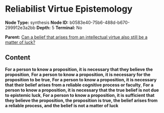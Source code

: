 # Reliabilist Virtue Epistemology

**Node Type:** synthesis
**Node ID:** b0583e40-75b6-488d-b670-299912e3a2bb
**Depth:** 5
**Terminal:** No

**Parent:** [Can a belief that arises from an intellectual virtue also still be a matter of luck?](can-a-belief-that-arises-from-an-intellectual-virtue-also-still-be-a-matter-of-luck-antithesis-85738253-69a5-48f1-bd30-0945cbc31ae5.md)

## Content

**For a person to know a proposition, it is necessary that they believe the proposition**, **For a person to know a proposition, it is necessary for the proposition to be true**, **For a person to know a proposition, it is necessary that their belief arises from a reliable cognitive process or faculty**, **For a person to know a proposition, it is necessary that the true belief is not due to epistemic luck**, **For a person to know a proposition, it is sufficient that they believe the proposition, the proposition is true, the belief arises from a reliable process, and the belief is not a matter of luck**
